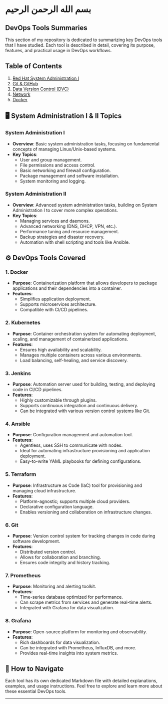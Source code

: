 # بسم الله الرحمن الرحيم
## DevOps Tools Summaries

This section of my repository is dedicated to summarizing key DevOps tools that I have studied. Each tool is described in detail, covering its purpose, features, and practical usage in DevOps workflows. 

## Table of Contents

1. [Red Hat System Administration I](./RHEL/maharatech/System_Administration_I.md)
2. [Git & GitHub](./Version_Control/GitAndGitHub.md)
3. [Data Version Control (DVC)](./Version_Control/DVC.md)
4. [Network](./Network/Network.md)
5. [Docker](./DOCKER/dock.md)

## 🖥️ System Administration I & II Topics

### **System Administration I**
   - **Overview**: Basic system administration tasks, focusing on fundamental concepts of managing Linux/Unix-based systems.
   - **Key Topics**:
     - User and group management.
     - File permissions and access control.
     - Basic networking and firewall configuration.
     - Package management and software installation.
     - System monitoring and logging.

### **System Administration II**
   - **Overview**: Advanced system administration tasks, building on System Administration I to cover more complex operations.
   - **Key Topics**:
     - Managing services and daemons.
     - Advanced networking (DNS, DHCP, VPN, etc.).
     - Performance tuning and resource management.
     - Backup strategies and disaster recovery.
     - Automation with shell scripting and tools like Ansible.

## ⚙️ DevOps Tools Covered

### 1. **Docker**
   - **Purpose**: Containerization platform that allows developers to package applications and their dependencies into a container.
   - **Features**:
     - Simplifies application deployment.
     - Supports microservices architecture.
     - Compatible with CI/CD pipelines.
   
### 2. **Kubernetes**
   - **Purpose**: Container orchestration system for automating deployment, scaling, and management of containerized applications.
   - **Features**:
     - Ensures high availability and scalability.
     - Manages multiple containers across various environments.
     - Load balancing, self-healing, and service discovery.
   
### 3. **Jenkins**
   - **Purpose**: Automation server used for building, testing, and deploying code in CI/CD pipelines.
   - **Features**:
     - Highly customizable through plugins.
     - Supports continuous integration and continuous delivery.
     - Can be integrated with various version control systems like Git.

### 4. **Ansible**
   - **Purpose**: Configuration management and automation tool.
   - **Features**:
     - Agentless, uses SSH to communicate with nodes.
     - Ideal for automating infrastructure provisioning and application deployment.
     - Easy-to-write YAML playbooks for defining configurations.

### 5. **Terraform**
   - **Purpose**: Infrastructure as Code (IaC) tool for provisioning and managing cloud infrastructure.
   - **Features**:
     - Platform-agnostic; supports multiple cloud providers.
     - Declarative configuration language.
     - Enables versioning and collaboration on infrastructure changes.

### 6. **Git**
   - **Purpose**: Version control system for tracking changes in code during software development.
   - **Features**:
     - Distributed version control.
     - Allows for collaboration and branching.
     - Ensures code integrity and history tracking.

### 7. **Prometheus**
   - **Purpose**: Monitoring and alerting toolkit.
   - **Features**:
     - Time-series database optimized for performance.
     - Can scrape metrics from services and generate real-time alerts.
     - Integrated with Grafana for data visualization.

### 8. **Grafana**
   - **Purpose**: Open-source platform for monitoring and observability.
   - **Features**:
     - Rich dashboards for data visualization.
     - Can be integrated with Prometheus, InfluxDB, and more.
     - Provides real-time insights into system metrics.

## 📑 How to Navigate

Each tool has its own dedicated Markdown file with detailed explanations, examples, and usage instructions. Feel free to explore and learn more about these essential DevOps tools.

---

